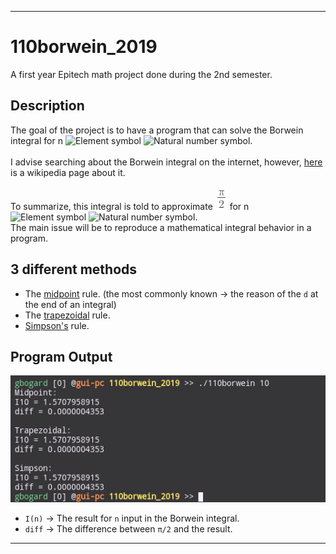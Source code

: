***

# 110borwein_2019

A first year Epitech math project done during the 2nd semester.<br>

## Description

The goal of the project is to have a program that can solve the Borwein integral for n ![Element symbol](https://wikimedia.org/api/rest_v1/media/math/render/svg/6fe4d5b0a594c1da89b5e78e7dfbeed90bdcc32f) ![Natural number symbol](https://wikimedia.org/api/rest_v1/media/math/render/svg/fdf9a96b565ea202d0f4322e9195613fb26a9bed).<br>
<br>
I advise searching about the Borwein integral on the internet, however, [here](https://en.wikipedia.org/wiki/Borwein_integral) is a wikipedia page about it.<br>
<br>
To summarize, this integral is told to approximate ![PI/2](https://github.com/guillaumebgd/110borwein_2019/blob/master/.github_assets/pi_over_2.png?raw=true) for n ![Element symbol](https://wikimedia.org/api/rest_v1/media/math/render/svg/6fe4d5b0a594c1da89b5e78e7dfbeed90bdcc32f) ![Natural number symbol](https://wikimedia.org/api/rest_v1/media/math/render/svg/fdf9a96b565ea202d0f4322e9195613fb26a9bed).<br>
The main issue will be to reproduce a mathematical integral behavior in a program.<br>

## 3 different methods

* The [midpoint](https://www.purplemath.com/modules/midpoint.htm) rule. (the most commonly known -> the reason of the <code>d</code> at the end of an integral)
* The [trapezoidal](https://byjus.com/maths/trapezoidal-rule/) rule.
* [Simpson's](https://en.wikipedia.org/wiki/Simpson%27s_rule) rule.

## Program Output

![110borwein Normal Output](https://github.com/guillaumebgd/110borwein_2019/blob/master/.github_assets/110borwein_normal_output.png?raw=true)

* <code>I(n)</code> -> The result for <code>n</code> input in the Borwein integral.<br>
* <code>diff</code> -> The difference between <code>π/2</code> and the result.

***
